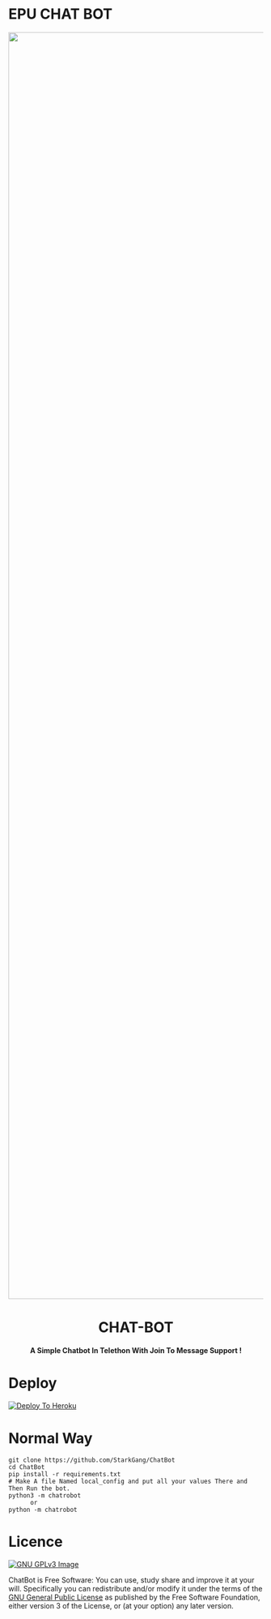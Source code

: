 # EPU CHAT BOT
<p align="center"><a href="https://t.me/fridayot"><img src="https://telegra.ph/file/1c5d2fe8f9d29a2fa3cc0.jpg" width="2500"></a></p> 
<h1 align="center"><b>CHAT-BOT</b></h1>
<h4 align="center">A Simple Chatbot In Telethon With Join To Message Support !</h4>



# Deploy
[![Deploy To Heroku](https://www.herokucdn.com/deploy/button.svg)](https://heroku.com/deploy?template=https://github.com/kasunthamadushanka/EPU-CHATBOT)

# Normal Way
```python3
git clone https://github.com/StarkGang/ChatBot
cd ChatBot
pip install -r requirements.txt
# Make A file Named local_config and put all your values There and Then Run the bot.
python3 -m chatrobot
      or 
python -m chatrobot
```

# Licence
[![GNU GPLv3 Image](https://www.gnu.org/graphics/gplv3-127x51.png)](http://www.gnu.org/licenses/gpl-3.0.en.html)  

ChatBot is Free Software: You can use, study share and improve it at your
will. Specifically you can redistribute and/or modify it under the terms of the
[GNU General Public License](https://www.gnu.org/licenses/gpl.html) as
published by the Free Software Foundation, either version 3 of the License, or
(at your option) any later version. 
